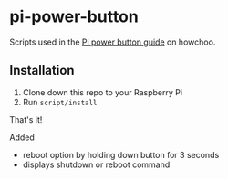 # pi-power-button

Scripts used in the [Pi power button guide](https://howchoo.com/g/mwnlytk3zmm/how-to-add-a-power-button-to-your-raspberry-pi) on howchoo.

## Installation

1. Clone down this repo to your Raspberry Pi
2. Run `script/install`

That's it!

Added 
- reboot option by holding down button for 3 seconds
- displays shutdown or reboot command 

